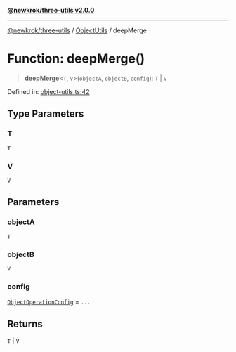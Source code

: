 [**@newkrok/three-utils v2.0.0**](../../../../README.md)

***

[@newkrok/three-utils](../../../../globals.md) / [ObjectUtils](../README.md) / deepMerge

# Function: deepMerge()

> **deepMerge**\<`T`, `V`\>(`objectA`, `objectB`, `config`): `T` \| `V`

Defined in: [object-utils.ts:42](https://github.com/NewKrok/three-utils/blob/0c3b335b8b17394d6bfec6195204dc78d6827053/src/object-utils.ts#L42)

## Type Parameters

### T

`T`

### V

`V`

## Parameters

### objectA

`T`

### objectB

`V`

### config

[`ObjectOperationConfig`](../type-aliases/ObjectOperationConfig.md) = `...`

## Returns

`T` \| `V`
